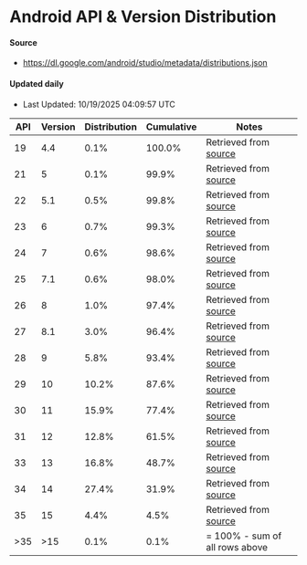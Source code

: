 # Android API & Version Distribution
#### Source
- https://dl.google.com/android/studio/metadata/distributions.json
#### Updated daily
- Last Updated: 10/19/2025 04:09:57 UTC

| API | Version | Distribution | Cumulative | Notes |
| --- | ------- | ------------ | ---------- | ----- |
| 19 | 4.4 | 0.1% | 100.0% | Retrieved from [source](#source) |
| 21 | 5 | 0.1% | 99.9% | Retrieved from [source](#source) |
| 22 | 5.1 | 0.5% | 99.8% | Retrieved from [source](#source) |
| 23 | 6 | 0.7% | 99.3% | Retrieved from [source](#source) |
| 24 | 7 | 0.6% | 98.6% | Retrieved from [source](#source) |
| 25 | 7.1 | 0.6% | 98.0% | Retrieved from [source](#source) |
| 26 | 8 | 1.0% | 97.4% | Retrieved from [source](#source) |
| 27 | 8.1 | 3.0% | 96.4% | Retrieved from [source](#source) |
| 28 | 9 | 5.8% | 93.4% | Retrieved from [source](#source) |
| 29 | 10 | 10.2% | 87.6% | Retrieved from [source](#source) |
| 30 | 11 | 15.9% | 77.4% | Retrieved from [source](#source) |
| 31 | 12 | 12.8% | 61.5% | Retrieved from [source](#source) |
| 33 | 13 | 16.8% | 48.7% | Retrieved from [source](#source) |
| 34 | 14 | 27.4% | 31.9% | Retrieved from [source](#source) |
| 35 | 15 | 4.4% | 4.5% | Retrieved from [source](#source) |
| >35 | >15 | 0.1% | 0.1% | = 100% - sum of all rows above |
